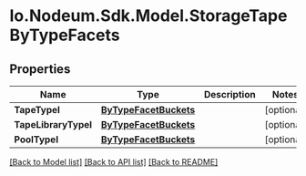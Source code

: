 # Io.Nodeum.Sdk.Model.StorageTapeByTypeFacets
## Properties

Name | Type | Description | Notes
------------ | ------------- | ------------- | -------------
**TapeTypeI** | [**ByTypeFacetBuckets**](ByTypeFacetBuckets.md) |  | [optional] 
**TapeLibraryTypeI** | [**ByTypeFacetBuckets**](ByTypeFacetBuckets.md) |  | [optional] 
**PoolTypeI** | [**ByTypeFacetBuckets**](ByTypeFacetBuckets.md) |  | [optional] 

[[Back to Model list]](../README.md#documentation-for-models) [[Back to API list]](../README.md#documentation-for-api-endpoints) [[Back to README]](../README.md)

